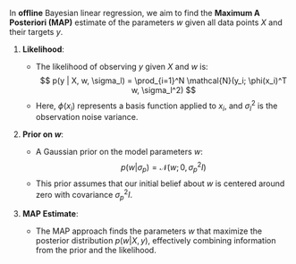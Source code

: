 In **offline** Bayesian linear regression, we aim to find the **Maximum A Posteriori (MAP)** estimate of the parameters $w$ given all data points $X$ and their targets $y$.

1. **Likelihood**:
   - The likelihood of observing $y$ given $X$ and $w$ is:
     $$
     p(y | X, w, \sigma_l) = \prod_{i=1}^N \mathcal{N}(y_i; \phi(x_i)^T w, \sigma_l^2)
     $$
   - Here, $\phi(x_i)$ represents a basis function applied to $x_i$, and $\sigma_l^2$ is the observation noise variance.

2. **Prior on $w$**:
   - A Gaussian prior on the model parameters $w$:
     $$
     p(w | \sigma_p) = \mathcal{N}(w; 0, \sigma_p^2 I)
     $$
   - This prior assumes that our initial belief about $w$ is centered around zero with covariance $\sigma_p^2 I$.

3. **MAP Estimate**:
   - The MAP approach finds the parameters $w$ that maximize the posterior distribution $p(w | X, y)$, effectively combining information from the prior and the likelihood.